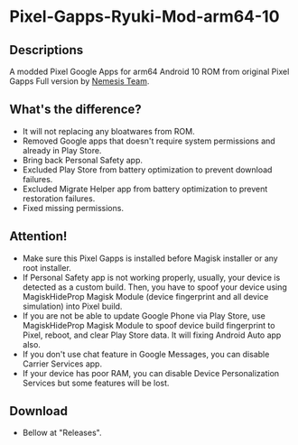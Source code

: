 # Pixel-Gapps-Ryuki-Mod-arm64-10

## Descriptions
A modded Pixel Google Apps for arm64 Android 10 ROM from original Pixel Gapps Full version by [Nemesis Team](https://t.me/PixelGAppsNews).

## What's the difference?
- It will not replacing any bloatwares from ROM.
- Removed Google apps that doesn't require system permissions and already in Play Store.
- Bring back Personal Safety app.
- Excluded Play Store from battery optimization to prevent download failures.
- Excluded Migrate Helper app from battery optimization to prevent restoration failures.
- Fixed missing permissions.

## Attention!
- Make sure this Pixel Gapps is installed before Magisk installer or any root installer.
- If Personal Safety app is not working properly, usually, your device is detected as a custom build. Then, you have to spoof your device using MagiskHideProp Magisk Module (device fingerprint and all device simulation) into Pixel build.
- If you are not be able to update Google Phone via Play Store, use MagiskHideProp Magisk Module to spoof device build fingerprint to Pixel, reboot, and clear Play Store data. It will fixing Android Auto app also.
- If you don't use chat feature in Google Messages, you can disable Carrier Services app.
- If your device has poor RAM, you can disable Device Personalization Services but some features will be lost.

## Download
- Bellow at "Releases".
